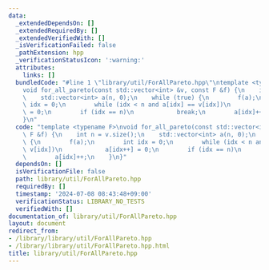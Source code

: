 ```yaml
---
data:
  _extendedDependsOn: []
  _extendedRequiredBy: []
  _extendedVerifiedWith: []
  _isVerificationFailed: false
  _pathExtension: hpp
  _verificationStatusIcon: ':warning:'
  attributes:
    links: []
  bundledCode: "#line 1 \"library/util/ForAllPareto.hpp\"\ntemplate <typename F>\n\
    void for_all_pareto(const std::vector<int> &v, const F &f) {\n    int n = v.size();\n\
    \    std::vector<int> a(n, 0);\n    while (true) {\n        f(a);\n        int\
    \ idx = 0;\n        while (idx < n and a[idx] == v[idx])\n            a[idx++]\
    \ = 0;\n        if (idx == n)\n            break;\n        a[idx]++;\n    }\n\
    }\n"
  code: "template <typename F>\nvoid for_all_pareto(const std::vector<int> &v, const\
    \ F &f) {\n    int n = v.size();\n    std::vector<int> a(n, 0);\n    while (true)\
    \ {\n        f(a);\n        int idx = 0;\n        while (idx < n and a[idx] ==\
    \ v[idx])\n            a[idx++] = 0;\n        if (idx == n)\n            break;\n\
    \        a[idx]++;\n    }\n}"
  dependsOn: []
  isVerificationFile: false
  path: library/util/ForAllPareto.hpp
  requiredBy: []
  timestamp: '2024-07-08 08:43:48+09:00'
  verificationStatus: LIBRARY_NO_TESTS
  verifiedWith: []
documentation_of: library/util/ForAllPareto.hpp
layout: document
redirect_from:
- /library/library/util/ForAllPareto.hpp
- /library/library/util/ForAllPareto.hpp.html
title: library/util/ForAllPareto.hpp
---
```

